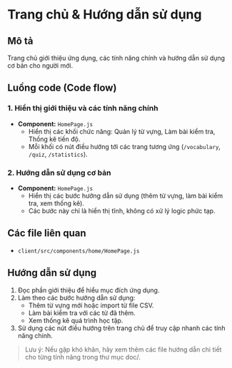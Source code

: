 # Trang chủ & Hướng dẫn sử dụng

## Mô tả

Trang chủ giới thiệu ứng dụng, các tính năng chính và hướng dẫn sử dụng cơ bản cho người mới.

## Luồng code (Code flow)

### 1. Hiển thị giới thiệu và các tính năng chính

- **Component:** `HomePage.js`
  - Hiển thị các khối chức năng: Quản lý từ vựng, Làm bài kiểm tra, Thống kê tiến độ.
  - Mỗi khối có nút điều hướng tới các trang tương ứng (`/vocabulary`, `/quiz`, `/statistics`).

### 2. Hướng dẫn sử dụng cơ bản

- **Component:** `HomePage.js`
  - Hiển thị các bước hướng dẫn sử dụng (thêm từ vựng, làm bài kiểm tra, xem thống kê).
  - Các bước này chỉ là hiển thị tĩnh, không có xử lý logic phức tạp.

## Các file liên quan

- `client/src/components/home/HomePage.js`

## Hướng dẫn sử dụng

1. Đọc phần giới thiệu để hiểu mục đích ứng dụng.
2. Làm theo các bước hướng dẫn sử dụng:
   - Thêm từ vựng mới hoặc import từ file CSV.
   - Làm bài kiểm tra với các từ đã thêm.
   - Xem thống kê quá trình học tập.
3. Sử dụng các nút điều hướng trên trang chủ để truy cập nhanh các tính năng chính.

> Lưu ý: Nếu gặp khó khăn, hãy xem thêm các file hướng dẫn chi tiết cho từng tính năng trong thư mục doc/.
